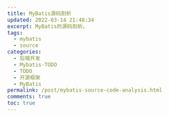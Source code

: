 ```yaml
---
title: MyBatis源码剖析
updated: 2022-03-14 21:48:34
excerpt: MyBatis的源码剖析。
tags:
  - mybatis
  - source
categories:
  - 后端开发
  - Mybatis-TODO
  - TODO
  - 开源框架
  - MyBatis
permalink: /post/mybatis-source-code-analysis.html
comments: true
toc: true
---
```

